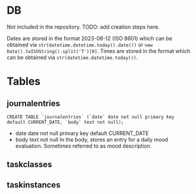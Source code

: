 # DB
Not included in the repository. TODO: add creation steps here.

Dates are stored in the format 2023-08-12 (ISO 8601) which can be obtained via ``str(datetime.datetime.today().date())`` or ``new Date().toISOString().split('T')[0]``.
Times are stored in the format which can be obtained via ``str(datetime.datetime.today())``.

# Tables
## journalentries
``CREATE TABLE `journalentries` (`date` date not null primary key default CURRENT_DATE, `body` text not null);``
- date date not null primary key default CURRENT_DATE
- body text not null
In the body, stores an entry for a daily mood evaluation. Sometimes referred to as mood description.

## taskclasses
## taskinstances